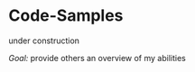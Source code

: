 # Code-Samples
<p>under construction</p>
<p><em>Goal:</em> provide others an overview of my abilities</p>
